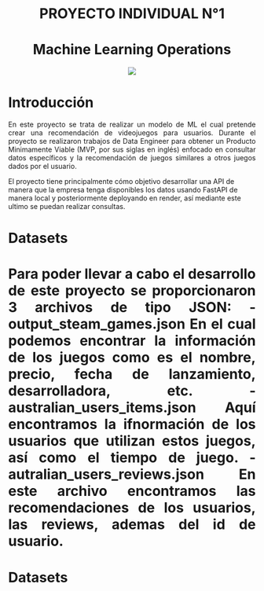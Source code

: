 <h1 align= center>PROYECTO INDIVIDUAL N°1<h1>
<h1 align= center>Machine Learning Operations</h1>
<p align=center><img src=https://www.edsrobotics.com/wp-content/uploads/2021/01/deep-learning.jpg><p>

<h1 align= left> Introducción</h1>
  
<p align= justify>En este proyecto se trata de realizar un modelo de ML el cual pretende crear una recomendación de videojuegos para usuarios. Durante el proyecto se realizaron trabajos de Data Engineer para obtener un Producto Minimamente Viable (MVP, por sus siglas en inglés) enfocado en consultar datos específicos y la recomendación de juegos similares a otros juegos dados por el usuario.

El proyecto tiene principalmente cómo objetivo desarrollar una API de manera que la empresa tenga disponibles los datos usando FastAPI de manera local y posteriormente deployando en render, así mediante este ultimo  se puedan realizar consultas.</p> 

<h1 align= left>Datasets<h1>
<p align = justify> Para poder llevar a cabo el desarrollo de este proyecto se proporcionaron 3 archivos de tipo JSON:
-<b>output_steam_games.json</b> En el cual podemos encontrar la información de los juegos como es el nombre, precio, fecha de lanzamiento, desarrolladora, etc.
-<b>australian_users_items.json</b> Aquí encontramos la ifnormación de los usuarios que utilizan estos juegos, así como el tiempo de juego.
-<b>autralian_users_reviews.json</b> En este archivo encontramos las recomendaciones de los usuarios, las reviews, ademas del id de usuario.
</p>


<h1 align= left>Datasets<h1>
<p align = justify></p>
